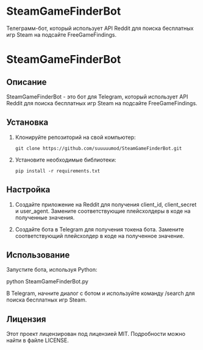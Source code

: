 # SteamGameFinderBot
Телеграмм-бот, который использует API Reddit для поиска бесплатных игр Steam на подсайте FreeGameFindings.

# SteamGameFinderBot

## Описание

SteamGameFinderBot - это бот для Telegram, который использует API Reddit для поиска бесплатных игр Steam на подсайте FreeGameFindings. 

## Установка

1. Клонируйте репозиторий на свой компьютер:

   ```
   git clone https://github.com/suuuuumod/SteamGameFinderBot.git
   ```
   
2. Установите необходимые библиотеки:

   ```
   pip install -r requirements.txt
   ```
   
## Настройка

1. Создайте приложение на Reddit для получения client_id, client_secret и user_agent. Замените соответствующие плейсхолдеры в коде на полученные значения.

2. Создайте бота в Telegram для получения токена бота. Замените соответствующий плейсхолдер в коде на полученное значение.

## Использование

Запустите бота, используя Python:

python SteamGameFinderBot.py

В Telegram, начните диалог с ботом и используйте команду /search для поиска бесплатных игр Steam.

## Лицензия

Этот проект лицензирован под лицензией MIT. Подробности можно найти в файле LICENSE.
